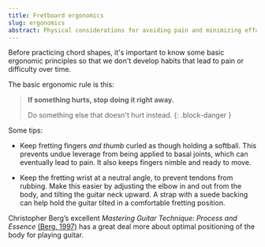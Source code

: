 ```yaml
---
title: Fretboard ergonomics
slug: ergonomics
abstract: Physical considerations for avoiding pain and minimizing effort.
---
```


Before practicing  chord shapes,
it's important to know some basic ergonomic principles so that we don't develop habits that lead to pain or difficulty over time. 

The basic ergonomic rule is this:

> **If something hurts, stop doing it right away.**
> 
> Do something else that doesn't hurt instead.
{: .block-danger }

Some tips:

- Keep fretting fingers *and thumb* curled as though holding a softball.
This prevents undue leverage from being applied to basal joints,
which can eventually lead to pain.
It also keeps fingers nimble and ready to move. 

- Keep the fretting wrist at a neutral angle, 
to prevent tendons from rubbing. 
Make this easier by adjusting the elbow in and out from the body,
and tilting the guitar neck upward. 
A strap with a suede backing can help hold the guitar tilted in a comfortable fretting position. 

Christopher Berg’s excellent 
*Mastering Guitar Technique: Process and Essence* 
[(Berg, 1997)](references#berg-1997) 
has a great deal more about optimal positioning of the body for playing guitar. 
